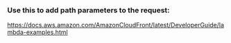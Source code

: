 ### Use this to add path parameters to the request:

https://docs.aws.amazon.com/AmazonCloudFront/latest/DeveloperGuide/lambda-examples.html
